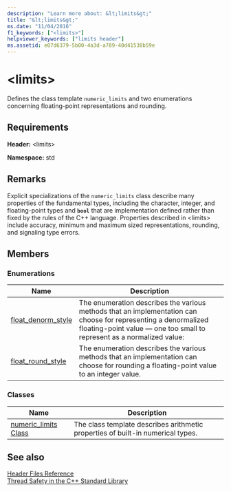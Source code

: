 ```yaml
---
description: "Learn more about: &lt;limits&gt;"
title: "&lt;limits&gt;"
ms.date: "11/04/2016"
f1_keywords: ["<limits>"]
helpviewer_keywords: ["limits header"]
ms.assetid: e07d6379-5b00-4a3d-a789-40d41538b59e
---
```

# &lt;limits&gt;

Defines the class template `numeric_limits` and two enumerations concerning floating-point representations and rounding.

## Requirements

**Header:** \<limits>

**Namespace:** std

## Remarks

Explicit specializations of the `numeric_limits` class describe many properties of the fundamental types, including the character, integer, and floating-point types and **`bool`** that are implementation defined rather than fixed by the rules of the C++ language. Properties described in \<limits> include accuracy, minimum and maximum sized representations, rounding, and signaling type errors.

## Members

### Enumerations

|Name|Description|
|-|-|
|[float_denorm_style](../standard-library/limits-enums.md#float_denorm_style)|The enumeration describes the various methods that an implementation can choose for representing a denormalized floating-point value — one too small to represent as a normalized value:|
|[float_round_style](../standard-library/limits-enums.md#float_round_style)|The enumeration describes the various methods that an implementation can choose for rounding a floating-point value to an integer value.|

### Classes

|Name|Description|
|-|-|
|[numeric_limits Class](../standard-library/numeric-limits-class.md)|The class template describes arithmetic properties of built-in numerical types.|

## See also

[Header Files Reference](../standard-library/cpp-standard-library-header-files.md)\
[Thread Safety in the C++ Standard Library](../standard-library/thread-safety-in-the-cpp-standard-library.md)
